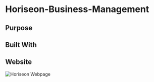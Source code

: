 # Horiseon-Business-Management

## Purpose

## Built With

## Website

![Horiseon Webpage](./assets/images/Screenshot.png)
